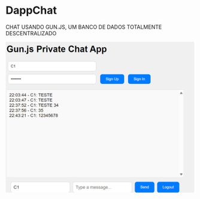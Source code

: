 # DappChat 

CHAT USANDO GUN.JS, UM BANCO DE DADOS TOTALMENTE DESCENTRALIZADO

![DappChat](./asset/DappChat.png)